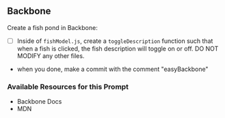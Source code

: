 ## Backbone

Create a fish pond in Backbone:

* [ ] Inside of `fishModel.js`, create a `toggleDescription` function such that when a fish <tr> is clicked, the fish description will toggle on or off. DO NOT MODIFY any other files. 
* when you done, make a commit with the comment "easyBackbone"

### Available Resources for this Prompt
* Backbone Docs
* MDN